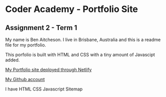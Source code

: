 # Coder Academy - Portfolio Site
## Assignment 2 - Term 1

My name is Ben Aitcheson. I live in Brisbane, Australia and this is a readme file for my portfolio. 

This porfolio is built with HTML and CSS with a tiny amount of Javascipt added.

[My Portfolio site deployed through Netlify][1]

[My Github account][2]

I have 
HTML
CSS
Javascript
Sitemap

[1]: https://priceless-jackson-e53021.netlify.app/
[2]: https://github.com/benaitcheson
